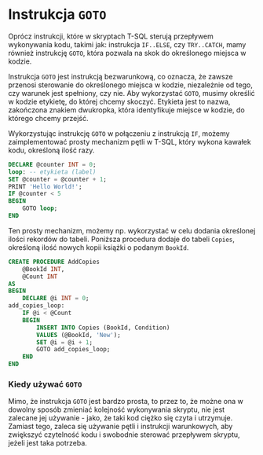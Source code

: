 # Instrukcja `GOTO`

Oprócz instrukcji, które w skryptach T-SQL sterują przepływem wykonywania kodu, takimi jak: instrukcja `IF..ELSE`, czy `TRY..CATCH`, mamy również instrukcję `GOTO`, która pozwala na skok do określonego miejsca w kodzie.

Instrukcja `GOTO` jest instrukcją bezwarunkową, co oznacza, że zawsze przenosi sterowanie do określonego miejsca w kodzie, niezależnie od tego, czy warunek jest spełniony, czy nie. Aby wykorzystać `GOTO`, musimy określić w kodzie etykietę, do której chcemy skoczyć. Etykieta jest to nazwa, zakończona znakiem dwukropka, która identyfikuje miejsce w kodzie, do którego chcemy przejść.

Wykorzystując instrukcję `GOTO` w połączeniu z instrukcją `IF`, możemy zaimplementować prosty mechanizm pętli w T-SQL, który wykona kawałek kodu, określoną ilość razy.


```sql
DECLARE @counter INT = 0;
loop: -- etykieta (label)
SET @counter = @counter + 1;
PRINT 'Hello World!';
IF @counter < 5
BEGIN
    GOTO loop;
END
```

Ten prosty mechanizm, możemy np. wykorzystać w celu dodania określonej ilości rekordów do tabeli. Poniższa procedura dodaje do tabeli `Copies`, określoną ilość nowych kopii książki o podanym `BookId`. 




```sql
CREATE PROCEDURE AddCopies
    @BookId INT,
    @Count INT
AS
BEGIN
    DECLARE @i INT = 0;
add_copies_loop:
    IF @i < @Count
    BEGIN
        INSERT INTO Copies (BookId, Condition) 
        VALUES (@BookId, 'New');
        SET @i = @i + 1;
        GOTO add_copies_loop;
    END
END
```

### Kiedy używać `GOTO`

Mimo, że instrukcja `GOTO` jest bardzo prosta, to przez to, że możne ona w dowolny sposób zmieniać kolejność wykonywania skryptu, nie jest zalecane jej używanie - jako, że taki kod ciężko się czyta i utrzymuje. Zamiast tego, zaleca się używanie pętli i instrukcji warunkowych, aby zwiększyć czytelność kodu i swobodnie sterować przepływem skryptu, jeżeli jest taka potrzeba.
